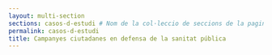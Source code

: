 ```yaml
---
layout: multi-section
sections: casos-d-estudi # Nom de la col·leccio de seccions de la pagina
permalink: casos-d-estudi
title: Campanyes ciutadanes en defensa de la sanitat pública
---
```

